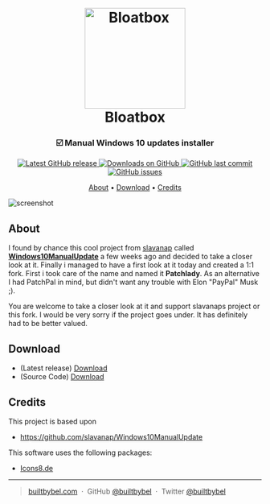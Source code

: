 
<h1 align="center">
  <br>
  <a href="http://www.builtbybel.com"><img src="https://github.com/builtbybel/bloatbox/blob/master/src/Patchlady/patchlady.ico" alt="Bloatbox" width="200"></a>
  <br>
  Bloatbox
  <br>
</h1>

<h3 align="center">☑️ Manual Windows 10 updates installer</h3>

<p align="center">
<a href="https://github.com/builtbybel/patchlady/releases/latest" target="_blank">
<img alt="Latest GitHub release" src="https://img.shields.io/github/release/builtbybel/patchlady.svg?style=flat-square" />
</a>
	
<a href="https://github.com/builtbybel/patchlady/releases" target="_blank">
<img alt="Downloads on GitHub" src="https://img.shields.io/github/downloads/builtbybel/patchlady/total.svg?style=flat-square" />
</a>

<a href="https://github.com/builtbybel/patchlady/commits/master">
<img src="https://img.shields.io/github/last-commit/builtbybel/patchlady.svg?style=flat-square&logo=github&logoColor=white"
alt="GitHub last commit">
<a href="https://github.com/builtbybel/patchlady/issues">
<img src="https://img.shields.io/github/issues-raw/builtbybel/patchlady.svg?style=flat-square&logo=github&logoColor=white"
alt="GitHub issues">   
  
</p>

<p align="center">
  <a href="#about">About</a> •
  <a href="#download">Download</a> •
  <a href="#credits">Credits</a>
</p>

![screenshot](https://github.com/builtbybel/patchlady/blob/master/assets/patchlady.png)

## About

I found by chance this cool project from [slavanap](https://github.com/slavanap) called **[Windows10ManualUpdate](https://github.com/slavanap/Windows10ManualUpdate)** a few weeks ago and decided to take a closer look at it. Finally i managed to have a first look at it today and created a 1:1 fork. First i took care of the name and named it **Patchlady**. As an alternative I had PatchPal in mind, but didn't want any trouble with Elon "PayPal" Musk ;).

You are welcome to take a closer look at it and support slavanaps project or this fork. I would be very sorry if the project goes under. It has definitely had to be better valued.

## Download

- (Latest release) [Download](https://github.com/builtbybel/patchlady/releases)
- (Source Code) [Download](https://github.com/builtbybel/patchlady/releases) 


## Credits

This project is based upon 

- https://github.com/slavanap/Windows10ManualUpdate

This software uses the following packages:

- [Icons8.de ](https://icons8.de/)

---

> [builtbybel.com](https://www.builtbybel.com) &nbsp;&middot;&nbsp;
> GitHub [@builtbybel](https://github.com/builtbybel) &nbsp;&middot;&nbsp;
> Twitter [@builtbybel](https://twitter.com/builtbybel)
